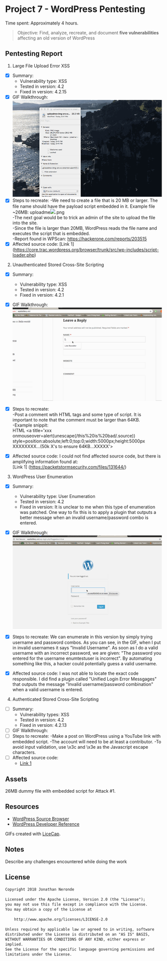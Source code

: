# Project 7 - WordPress Pentesting

Time spent: Approximately 4 hours.

> Objective: Find, analyze, recreate, and document **five vulnerabilities** affecting an old version of WordPress

## Pentesting Report

1. Large File Upload Error XSS
  - [X] Summary: 
    - Vulnerability type: XSS
    - Tested in version: 4.2
    - Fixed in version: 4.2.15
  - [X] GIF Walkthrough:  ![](Attack1.gif)
  - [X] Steps to recreate: 
     -We need to create a file that is 20 MB or larger. The file name should have the payload script embedded in it.      Example file ~26MB: uploadme<img src=x onerror=alert(1)>.png  
     -The next goal would be to trick an admin of the site to upload the file into the site.  
     -Since the file is larger than 20MB, WordPress reads the file name and executes the script that is embedded.  
     -Report found in WPScan: https://hackerone.com/reports/203515  
  - [X] Affected source code:
    [Link 1] (https://core.trac.wordpress.org/browser/trunk/src/wp-includes/script-loader.php)

2. Unauthenticated Stored Cross-Site Scripting  
  - [X] Summary: 
    - Vulnerability type: XSS
    - Tested in version: 4.2
    - Fixed in version: 4.2.1
  - [X] GIF Walkthrough:  ![](Attack2.gif) 
  - [X] Steps to recreate:    
        -Post a comment wtih HTML tags and some type of script. It is important to note that the comment must be                     larger than 64KB.  
       -Example snippit:  
        HTML
        <a title='xxx onmouseover=alert(unescape(/this%20is%20bad/.source))             style=position:absolute;left:0;top:0;width:5000px;height:5000px  XXXXXXXX...(50k X's to ensure 64KB...XXXXX'></a>
      
  - [X] Affected source code:
    I could not find affected source code, but there is amplifying information found at:  
    [Link 1] (https://packetstormsecurity.com/files/131644/)
    
3. WordPress User Enumeration
  - [X] Summary: 
    - Vulnerability type: User Enumeration
    - Tested in version: 4.2
    - Fixed in version: It is unclear to me when this type of enumeration was patched. One way to fix this is to apply a plugin that outputs a better message when an invalid username/password combo is entered. 
  - [X] GIF Walkthrough:  ![](Attack3.gif)  
  - [X] Steps to recreate:  We can enumerate in this version by simply trying username and password combos. As you can see, in the GIF, when I put in invalid usernames it says "Invalid Username". As soon as I do a valid username with an incorrect password, we are given: "The password you entered for the username enumtestuser is incorrect". By automating something like this, a hacker could potentially guess a valid username.
  
  - [X] Affected source code:  I was not able to locate the exact code responsible. I did find a plugin called "Unified Login Error Messgages" that outputs the message "Invalid username/password combination" when a valid username is entered.
    
4. Authenticated Stored Cross-Site Scripting
  - [ ] Summary:  
    - Vulnerability types: XSS
    - Tested in version: 4.2
    - Fixed in version: 4.2.13
  - [ ] GIF Walkthrough: 
  - [ ] Steps to recreate:  -Make a post on WordPress using a YouTube link with embedded script.  -The account will need to be at least a contributor.  -To avoid input validation, use \x3c and \x3e as the Javascript escape characters.
  - [ ] Affected source code:
    - [Link 1](https://core.trac.wordpress.org/browser/trunk/src/wp-includes/embed.php)


## Assets

26MB dummy file with embedded script for Attack #1.

## Resources

- [WordPress Source Browser](https://core.trac.wordpress.org/browser/)
- [WordPress Developer Reference](https://developer.wordpress.org/reference/)

GIFs created with [LiceCap](http://www.cockos.com/licecap/).

## Notes

Describe any challenges encountered while doing the work

## License

    Copyright 2018 Jonathan Neronde

    Licensed under the Apache License, Version 2.0 (the "License");
    you may not use this file except in compliance with the License.
    You may obtain a copy of the License at

        http://www.apache.org/licenses/LICENSE-2.0

    Unless required by applicable law or agreed to in writing, software
    distributed under the License is distributed on an "AS IS" BASIS,
    WITHOUT WARRANTIES OR CONDITIONS OF ANY KIND, either express or implied.
    See the License for the specific language governing permissions and
    limitations under the License.
